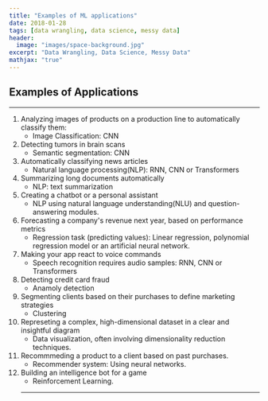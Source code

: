 ```yaml
---
title: "Examples of ML applications"
date: 2018-01-28
tags: [data wrangling, data science, messy data]
header:
  image: "images/space-background.jpg"
excerpt: "Data Wrangling, Data Science, Messy Data"
mathjax: "true"
---
```


## Examples of Applications

****

1. Analyzing images of products on a production line to automatically classify them:
    - Image Classification: CNN
2. Detecting tumors in brain scans
    - Semantic segmentation: CNN
3. Automatically classifying news articles
    - Natural language processing(NLP): RNN, CNN or Transformers
4. Summarizing long documents automatically
    - NLP: text summarization
5. Creating a chatbot or a personal assistant
    - NLP using natural language understanding(NLU) and question-answering modules.
6. Forecasting a company's revenue next year, based on performance metrics
    - Regression task (predicting values): Linear regression, polynomial regression model or an artificial neural network.
7. Making your app react to voice commands
    - Speech recognition requires audio samples: RNN, CNN or Transformers
8. Detecting credit card fraud
    - Anamoly detection
9. Segmenting clients based on their purchases to define marketing strategies
    - Clustering
10. Represeting a complex, high-dimensional dataset in a clear and insightful diagram
    - Data visualization, often involving dimensionality reduction techniques.
11. Recommmeding a product to a client based on past purchases.
    - Recommender system: Using neural networks.
12. Building an intelligence bot for a game
    - Reinforcement Learning.
    ***


```python

```
